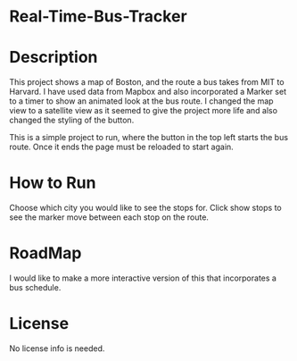 # Real-Time-Bus-Tracker

# Description

This project shows a map of Boston, and the route a bus takes from MIT to Harvard.  I have used data from Mapbox and also incorporated a Marker set to a timer to show an animated look at the bus route.  I changed the map view to a satellite view as it seemed to give the project more life and also changed the styling of the button.

This is a simple project to run, where the button in the top left starts the bus route.  Once it ends the page must be reloaded to start again.

# How to Run

Choose which city you would like to see the stops for.  Click show stops to see the marker move between each stop on the route.

# RoadMap

I would like to make a more interactive version of this that incorporates a bus schedule.

# License

No license info is needed.
